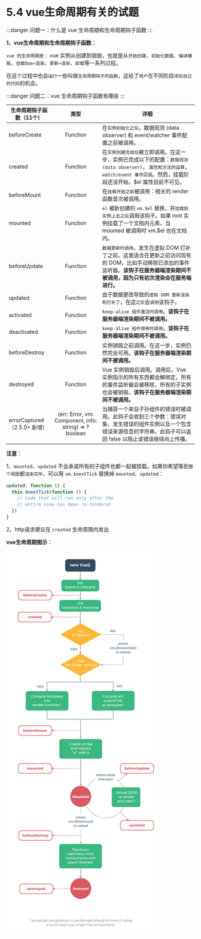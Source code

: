 # 5.4 vue生命周期有关的试题

:::danger 问题一：什么是 vue 生命周期和生命周期钩子函数
:::

**1、vue生命周期和生命周期钩子函数**：

`vue 的生命周期是：` vue 实例从创建到销毁，也就是从`开始创建`、`初始化数据`、`编译模板`、`挂载Dom→渲染`、`更新→渲染`、`卸载`等一系列过程。

在这个过程中也会`运行`一些叫做`生命周期钩子的函数`，这给了`用户`在不同阶段`添加自己的代码`的机会。

:::danger 问题二：vue 生命周期钩子函数有哪些
:::

生命周期钩子函数（11个）|类型|详细
---|:--:|---
beforeCreate|Function|在`实例初始化之后`，数据观测 (data observer) 和 event/watcher 事件配置之前被调用。
created|Function|在`实例创建完成后`被立即调用。在这一步，实例已完成以下的配置：`数据观测 (data observer)`， `属性和方法的运算`，`watch/event 事件回调`。然而，挂载阶段还没开始，$el 属性目前不可见。
beforeMount|Function|在`挂载开始之前`被调用：相关的 render 函数首次被调用。
mounted|Function|`el` 被新创建的 `vm.$el` 替换，并`挂载到实例上去之后`调用该钩子。如果 root 实例挂载了一个文档内元素，当 mounted 被调用时 vm.$el 也在文档内。
beforeUpdate|Function|`数据更新时调用`，发生在虚拟 DOM 打补丁之前。这里适合在更新之前访问现有的 DOM，比如手动移除已添加的事件监听器。**该钩子在服务器端渲染期间不被调用，因为只有初次渲染会在服务端进行。**
updated|Function|由于数据更改导致的`虚拟 DOM 重新渲染和打补丁`，在这`之后`会`调用`该钩子。
activated|Function|`keep-alive 组件激活时调用`。**该钩子在服务器端渲染期间不被调用。**
deactivated|Function|`keep-alive 组件停用时调用`。**该钩子在服务器端渲染期间不被调用。**
beforeDestroy|Function|实例销毁之前调用。在这一步，实例仍然完全可用。**该钩子在服务器端渲染期间不被调用。**
destroyed|Function|Vue 实例销毁后调用。调用后，Vue 实例指示的所有东西都会解绑定，所有的事件监听器会被移除，所有的子实例也会被销毁。**该钩子在服务器端渲染期间不被调用。**
errorCaptured（2.5.0+ 新增）|(err: Error, vm: Component, info: string) => ?boolean|当捕获一个来自子孙组件的错误时被调用。此钩子会收到三个参数：错误对象、发生错误的组件实例以及一个包含错误来源信息的字符串。此钩子可以返回 false 以阻止该错误继续向上传播。

**注意**：

1、`mounted`、`updated` 不会承诺所有的子组件也都一起被挂载。如果你希望等到`整个视图`都`渲染完毕`，可以用 `vm.$nextTick` 替换掉 `mounted`、`updated`：

```js
updated: function () {
  this.$nextTick(function () {
    // Code that will run only after the
    // entire view has been re-rendered
  })
}
```

2、http请求建议在 `created` 生命周期内发出

**vue生命周期图示**：

![](./media/lifecycle.png)